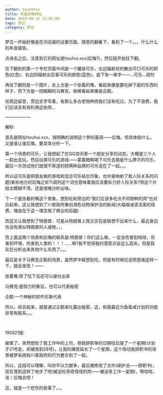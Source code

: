 ```yaml
---
author: SouthFox
title: 年度后悔网站
date: 2019-08-15 11:05:09
tags: 梦记
category: 梦记
---
```


梦见一开始好像是在浏览器的设置页面，随意的翻看下，看到了一个。。。什么什么的年度报告。

<!--more-->

点进去之后，注意到它的网址是houhui.xxx(后悔?)，然后就开始往下翻。

往下翻到的第一个专栏页面中间是一个罐装可乐，左边辐射状的散出可口可乐的颜色(红色)，右边则辐射出百事可乐的颜色(蓝色)，底下有一串字——...可乐...调剂

再往下翻则是一个图片，左上方是一个张着的嘴，看起来像是要吃掉下面的东西的样子，而下方是一团糊糊的马赛克，依稀看起来像是企鹅。

往周边留意，旁边文字写着，有那么多古老物种肉我们没有吃过，为了不浪费，我们应该去有效利用这些肉...

––––––––––––

解析:

首先是网址houhui.xxx，很明确的说明这个梦的基调——后悔，但具体指什么，又是谁让谁后悔，要具体分析一下。

第一个场景的可乐，让我想起了在QQ空间里一个朋友分享的动态，大概是三个人一起出去玩，然后玩猜可乐的游戏——蒙着眼睛喝下可乐去猜是什么牌子的可乐，最后一次测试他们就很不厚道的把两种品牌的可乐混在了一起。。。

所以这可乐是把朋友做的游戏和混合可乐结合印象，也许是映射了我人际关系的问题(某些地方的后悔之处?)调剂这个词也意味着我应该要处力好人际关系?但这个片段太模糊不清，还是很难分析出啥。

下一个是张着的嘴这个景象，想到吃和旁边的“我们应该多吃点不同物种的肉”也对应起来，这让我想到了川普政府重创濒危动物保护法的新闻(大幅缩减该法案的经费，理由在于这一理念拖了商业的后腿)

而这又让我想到了特朗普，可是从特朗普上我又实在是联想不出来什么，最近身边也没有类似特朗普的人或物，，，

而上面这两个场景和后悔的联系是:特朗普！你们这么做，一定会伤害到地球，伤害到环境，伤害到人类的！！！......嘛?我不觉得我的潜意识会这么高尚，但是我实在分析出来其他什么东西了。。。

最后是关于马赛克企鹅的场景，虽然梦中联想到吃，但是有时候应该把思维逆转一下，就会发现！——

张着嘴:除了吃下去还可以是吐出来

马赛克:是阻力的象征，也可以代表秘密

企鹅:一个神秘的软件形象代表

所以，综合起来，就是通过企鹅来吐露出秘密，这，和我最近为鱼鱼咸计划的功能非常有联系。。。

&nbsp;

190821按:

破案了，突然想到了我工作中的上司，把我辞职单的日期往后提了一个星期(计划于21号走，却被改到28号)，让我的痛苦延长了一个星期，这个改动我辞职书的场景被梦系统和川普政府的行为整合到了一起。

所以，这段可以理解，叫你不以力据争，最后被修改了文件(保护法——辞职书)，现在落到这样了地步了吧(被迫吃奇奇怪怪的肉——被迫多工作一星期)，啊哈哈，该！后悔去吧！

这，就是一个悲伤的故事了。。。